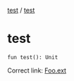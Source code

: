 [test](test/index) / [test](test/test)

# test

`fun test(): Unit`

Correct link: [Foo.ext](test/ext)

